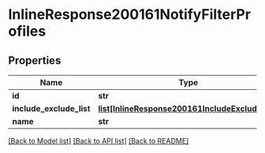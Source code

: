 # InlineResponse200161NotifyFilterProfiles

## Properties
Name | Type | Description | Notes
------------ | ------------- | ------------- | -------------
**id** | **str** |  | [optional] 
**include_exclude_list** | [**list[InlineResponse200161IncludeExcludeList]**](InlineResponse200161IncludeExcludeList.md) |  | [optional] 
**name** | **str** |  | [optional] 

[[Back to Model list]](../README.md#documentation-for-models) [[Back to API list]](../README.md#documentation-for-api-endpoints) [[Back to README]](../README.md)

